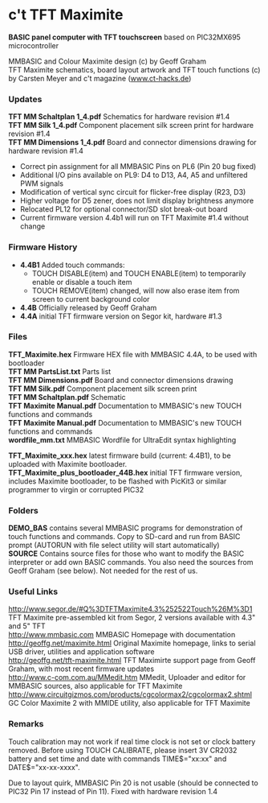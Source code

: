 c't TFT Maximite
================

<b>BASIC panel computer with TFT touchscreen</b> based on PIC32MX695 microcontroller

MMBASIC and Colour Maximite design (c) by Geoff Graham<br>
TFT Maximite schematics, board layout artwork and TFT touch functions (c) by Carsten Meyer and c't 
magazine (www.ct-hacks.de)

### Updates

<b>TFT MM Schaltplan 1_4.pdf</b> Schematics for hardware revision #1.4<br>
<b>TFT MM Silk 1_4.pdf</b> Component placement silk screen print for hardware revision #1.4<br>
<b>TFT MM Dimensions 1_4.pdf</b> Board and connector dimensions drawing for hardware revision #1.4<br>

* Correct pin assignment for all MMBASIC Pins on PL6 (Pin 20 bug fixed)
* Additional I/O pins available on PL9: D4 to D13, A4, A5 and unfiltered PWM signals
* Modification of vertical sync circuit for flicker-free display (R23, D3)
* Higher voltage for D5 zener, does not limit display brightness anymore
* Relocated PL12 for optional connector/SD slot break-out board
* Current firmware version 4.4b1 will run on TFT Maximite #1.4 without change

### Firmware History

* <b>4.4B1</b> Added touch commands:
   * TOUCH DISABLE(item) and TOUCH ENABLE(item) to temporarily enable or disable a touch item
   * TOUCH REMOVE(item) changed, will now also erase item from screen to current background color
* <b>4.4B</b> Officially released by Geoff Graham
* <b>4.4A</b> initial TFT firmware version on Segor kit, hardware #1.3

### Files

<b>TFT_Maximite.hex</b> Firmware HEX file with MMBASIC 4.4A, to be used with bootloader<br>
<b>TFT MM PartsList.txt</b> Parts list<br>
<b>TFT MM Dimensions.pdf</b> Board and connector dimensions drawing<br>
<b>TFT MM Silk.pdf</b>	Component placement silk screen print<br>
<b>TFT MM Schaltplan.pdf</b> Schematic<br>
<b>TFT Maximite Manual.pdf</b> Documentation to MMBASIC's new TOUCH functions and commands<br>
<b>TFT Maximite Manual.pdf</b> Documentation to MMBASIC's new TOUCH functions and commands<br>
<b>wordfile_mm.txt</b> MMBASIC Wordfile for UltraEdit syntax highlighting

<b>TFT_Maximite_xxx.hex</b> latest firmware build (current: 4.4B1), to be uploaded with Maximite bootloader.
<b>TFT_Maximite_plus_bootloader_44B.hex</b> initial TFT firmware version, includes Maximite bootloader, to be flashed with PicKit3 or similar programmer to virgin or corrupted PIC32

### Folders

<b>DEMO_BAS</b> contains several MMBASIC programs for demonstration of touch functions and commands. Copy to SD-card and run from BASIC prompt (AUTORUN with file select utility will start automatically)<br>
<b>SOURCE</b> Contains source files for those who want to modify the BASIC interpreter or add own BASIC commands. You also need the sources from Geoff Graham (see below). Not needed for the rest of us.

### Useful Links

http://www.segor.de/#Q%3DTFTMaximite4.3%252522Touch%26M%3D1 TFT Maximite pre-assembled kit from Segor, 2 versions available with 4.3" and 5" TFT<br>
http://www.mmbasic.com	MMBASIC Homepage with documentation<br>
http://geoffg.net/maximite.html	Original Maximite homepage, links to serial USB driver, 
utilities and application software<br>
http://geoffg.net/tft-maximite.html TFT Maximirte support page from Geoff Graham, with most recent firmware updates<br>
http://www.c-com.com.au/MMedit.htm	MMedit, Uploader and editor for MMBASIC sources, 
also applicable for TFT Maximite<br>
http://www.circuitgizmos.com/products/cgcolormax2/cgcolormax2.shtml	GC Color Maximite 2 with MMIDE utility, 
also applicable for TFT Maximite<br>

### Remarks

Touch calibration may not work if real time clock is not set or clock battery 
removed. Before using TOUCH CALIBRATE, please insert 3V CR2032 battery and set 
time and date with commands TIME$="xx:xx" and DATE$="xx-xx-xxxx".

Due to layout quirk, MMBASIC Pin 20 is not usable (should be connected to PIC32 Pin 17 instead of Pin 11). Fixed with hardware revision 1.4

